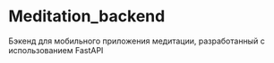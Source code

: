 # Meditation_backend
Бэкенд для мобильного приложения медитации, разработанный с использованием FastAPI
